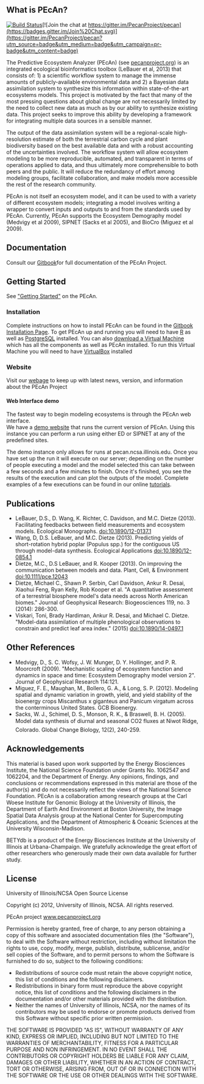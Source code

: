 
## What is PEcAn?

[![Build Status](https://travis-ci.org/PecanProject/pecan.svg?branch=master)](https://travis-ci.org/PecanProject/pecan)[![Join the chat at https://gitter.im/PecanProject/pecan](https://badges.gitter.im/Join%20Chat.svg)](https://gitter.im/PecanProject/pecan?utm_source=badge&utm_medium=badge&utm_campaign=pr-badge&utm_content=badge)

The Predictive Ecosystem Analyzer (PEcAn) (see [pecanproject.org](http://pecanproject.org)) is an integrated ecological bioinformatics toolbox (LeBauer et al, 2013) that consists of: 1) a scientific workflow system to manage the immense amounts of publicly-available environmental data and 2) a Bayesian data assimilation system to synthesize this information within state-of-the-art ecosystems models. This project is motivated by the fact that many of the most pressing questions about global change are not necessarily limited by the need to collect new data as much as by our ability to synthesize existing data. This project seeks to improve this ability by developing a framework for integrating multiple data sources in a sensible manner.

The output of the data assimilation system will be a regional-scale high-resolution estimate of both the terrestrial carbon cycle and plant biodiversity based on the best available data and with a robust accounting of the uncertainties involved. The workflow system will allow ecosystem modeling to be more reproducible, automated, and transparent in terms of operations applied to data, and thus ultimately more comprehensible to both peers and the public. It will reduce the redundancy of effort among modeling groups, facilitate collaboration, and make models more accessible the rest of the research community.

PEcAn is not itself an ecosystem model, and it can be used to with a variety of different ecosystem models; integrating a model involves writing a wrapper to convert inputs and outputs to and from the standards used by PEcAn. Currently, PEcAn supports the Ecosystem Demography model (Medvigy et al 2009), SIPNET (Sacks et al 2005), and BioCro (Miguez et al 2009).

## Documentation

Consult our [Gitbook](https://pecan.gitbooks.io/pecan-documentation/content/)for full documentation of the PEcAn Project.

## Getting Started

See ["Getting Started"](https://pecan.gitbooks.io/pecan-documentation/content/users_guide/basic_users_guide/Getting-started.html) on the PEcAn.

### Installation

Complete instructions on how to install PEcAn can be found in the [Gitbook Installation Page](https://pecan.gitbooks.io/pecan-documentation/content/developers_guide/Installing-PEcAn.html). To get PEcAn up and running you will need to have [R](http://www.r-project.org) as well as [PostgreSQL](http://www.postgresql.org) installed. You can also [download a Virtual Machine](http://opensource.ncsa.illinois.edu/projects/artifacts.php?key=PECAN) which has all the components as well as PEcAn installed. To run this Virtual Machine you will need to have [VirtualBox](http://virtualbox.org) installed

### Website

Visit our [webage](https://pecanproject.github.io) to keep up with latest news, version, and information about the PEcAn Project

#### Web Interface demo
The fastest way to begin modeling ecosystems is through the PEcAn web interface.  
We have a [demo website](http://pecan.ncsa.illinois.edu/pecan) that runs the current version of PEcAn. Using this instance you can perform a run using either ED or SIPNET at any of the predefined sites.

The demo instance only allows for runs at pecan.ncsa.illinois.edu. Once you have set up the run it will execute on our server; depending on the number of people executing a model and the model selected this can take between a few seconds and a few minutes to finish. Once it's finished, you see the results of the execution and can plot the outputs of the model. Complete examples of a few executions can be found in our online [tutorials](http://pecanproject.github.io/tutorials.html).

## Publications

* LeBauer, D.S., D. Wang, K. Richter, C. Davidson, and M.C. Dietze (2013). Facilitating feedbacks between field measurements and ecosystem models. Ecological Monographs. [doi:10.1890/12-0137.1](http://dx.doi.org/10.1890/12-0137.1)
* Wang, D, D.S. LeBauer, and M.C. Dietze (2013). Predicting yields of short-rotation hybrid poplar (Populus spp.) for the contiguous US through model-data synthesis. Ecological Applications [doi:10.1890/12-0854.1](http://dx.doi.org/10.1890/12-0854.1)
* Dietze, M.C., D.S LeBauer, and R. Kooper (2013). On improving the communication between models and data. Plant, Cell, & Environment [doi:10.1111/pce.12043](http://dx.doi.org/10.1111/pce.12043)
* Dietze, Michael C., Shawn P. Serbin, Carl Davidson, Ankur R. Desai, Xiaohui Feng, Ryan Kelly, Rob Kooper et al. "A quantitative assessment of a terrestrial biosphere model's data needs across North American biomes." Journal of Geophysical Research: Biogeosciences 119, no. 3 (2014): 286-300.
* Viskari, Toni, Brady Hardiman, Ankur R. Desai, and Michael C. Dietze. "Model-data assimilation of multiple phenological observations to constrain and predict leaf area index." (2015) [doi:10.1890/14-0497.1](http://dx.doi.org/10.1890/14-0497.1)


## Other References

* Medvigy, D., S. C. Wofsy, J. W. Munger, D. Y. Hollinger, and P. R. Moorcroft (2009). "Mechanistic scaling of ecosystem function and dynamics in space and time: Ecosystem Demography model version 2". Journal of Geophysical Research 114:121.
* Miguez, F. E., Maughan, M., Bollero, G. A., & Long, S. P. (2012). Modeling spatial and dynamic variation in growth, yield, and yield stability of the bioenergy crops Miscanthus x giganteus and Panicum virgatum across the conterminous United States. GCB Bioenergy.
* Sacks, W. J., Schimel, D. S., Monson, R. K., & Braswell, B. H. (2005). Model data synthesis of diurnal and seasonal CO2 fluxes at Niwot Ridge, Colorado. Global Change Biology, 12(2), 240-259.

## Acknowledgements

This material is based upon work supported by the Energy Biosciences Institute, the National Science Foundation under Grants No. 1062547 and 1062204, and the Department of Energy. Any opinions, findings, and conclusions or recommendations expressed in this material are those of the author(s) and do not necessarily reflect the views of the National Science Foundation. PEcAn is a collaboration among research groups at the Carl Woese Institute for Genomic Biology at the University of Illinois, the Department of Earth And Environment at Boston University, the Image Spatial Data Analysis group at the National Center for Supercomputing Applications, and the Department of Atmospheric & Oceanic Sciences at the University Wisconsin-Madison.

BETYdb is a product of the Energy Biosciences Institute at the University of Illinois at Urbana-Champaign. We gratefully acknowledge the great effort of other researchers who generously made their own data available for further study.

## License

University of Illinois/NCSA Open Source License

Copyright (c) 2012, University of Illinois, NCSA.  All rights reserved.

PEcAn project
www.pecanproject.org

Permission is hereby granted, free of charge, to any person obtaining a copy of this software and associated documentation files (the  "Software"), to deal with the Software without restriction, including without limitation the rights to use, copy, modify, merge, publish, distribute, sublicense, and/or sell copies of the Software, and to permit persons to whom the Software is furnished to do so, subject to the following conditions:

- Redistributions of source code must retain the above copyright notice, this list of conditions and the following disclaimers.
- Redistributions in binary form must reproduce the above copyright notice, this list of conditions and the following disclaimers in the documentation and/or other materials provided with the distribution.
- Neither the names of University of Illinois, NCSA, nor the names of its contributors may be used to endorse or promote products derived from this Software without specific prior written permission.

THE SOFTWARE IS PROVIDED "AS IS", WITHOUT WARRANTY OF ANY KIND, EXPRESS OR IMPLIED, INCLUDING BUT NOT LIMITED TO THE WARRANTIES OF MERCHANTABILITY, FITNESS FOR A PARTICULAR PURPOSE AND NON INFRINGEMENT. IN NO EVENT SHALL THE CONTRIBUTORS OR COPYRIGHT HOLDERS BE LIABLE FOR ANY CLAIM, DAMAGES OR OTHER LIABILITY, WHETHER IN AN ACTION OF  CONTRACT, TORT OR OTHERWISE, ARISING FROM, OUT OF OR IN CONNECTION WITH THE SOFTWARE OR THE USE OR OTHER DEALINGS WITH THE SOFTWARE.
